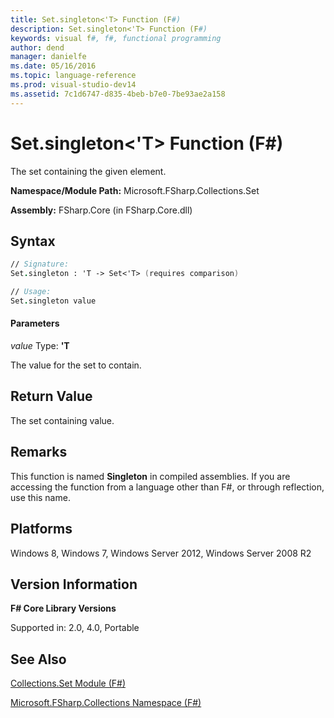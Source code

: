 ```yaml
---
title: Set.singleton<'T> Function (F#)
description: Set.singleton<'T> Function (F#)
keywords: visual f#, f#, functional programming
author: dend
manager: danielfe
ms.date: 05/16/2016
ms.topic: language-reference
ms.prod: visual-studio-dev14
ms.assetid: 7c1d6747-d835-4beb-b7e0-7be93ae2a158 
---
```


# Set.singleton<'T> Function (F#)

The set containing the given element.

**Namespace/Module Path:** Microsoft.FSharp.Collections.Set

**Assembly:** FSharp.Core (in FSharp.Core.dll)


## Syntax

```fsharp
// Signature:
Set.singleton : 'T -> Set<'T> (requires comparison)

// Usage:
Set.singleton value
```

#### Parameters
*value*
Type: **'T**


The value for the set to contain.


## Return Value

The set containing value.

## Remarks
This function is named **Singleton** in compiled assemblies. If you are accessing the function from a language other than F#, or through reflection, use this name.


## Platforms
Windows 8, Windows 7, Windows Server 2012, Windows Server 2008 R2


## Version Information
**F# Core Library Versions**

Supported in: 2.0, 4.0, Portable

## See Also
[Collections.Set Module &#40;F&#35;&#41;](Collections.Set-Module-%5BFSharp%5D.md)

[Microsoft.FSharp.Collections Namespace &#40;F&#35;&#41;](Microsoft.FSharp.Collections-Namespace-%5BFSharp%5D.md)
